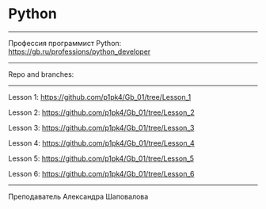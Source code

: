 # Python
___
Профессия программист Python: https://gb.ru/professions/python_developer


___
Repo and branches:
___
Lesson 1: https://github.com/p1pk4/Gb_01/tree/Lesson_1

Lesson 2: https://github.com/p1pk4/Gb_01/tree/Lesson_2

Lesson 3: https://github.com/p1pk4/Gb_01/tree/Lesson_3

Lesson 4: https://github.com/p1pk4/Gb_01/tree/Lesson_4

Lesson 5: https://github.com/p1pk4/Gb_01/tree/Lesson_5

Lesson 6: https://github.com/p1pk4/Gb_01/tree/Lesson_6
___
Преподаватель Александра Шаповалова
